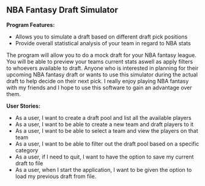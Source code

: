 ## NBA Fantasy Draft Simulator 

**Program Features:**
- Allows you to simulate a draft based on different draft pick positions 
- Provide overall statistical analysis of your team in regard to NBA stats 

The program will allow you to do a mock draft for your NBA fantasy league. You will be able to preview your teams current stats aswell as apply
filters to whoevers available to draft. Anyone who is interested in planning for their upcoming NBA fantasy draft or wants to use this simulator 
during the actual draft to help decide on their next pick. I really enjoy playing NBA fantasy with my friends and I hope to
use this software to gain an advantage over them. 

**User Stories:**
- As a user, I want to create a draft pool and list all the available players
- As a user, I want to be able to create a new team and draft players to it
- As a user, I want to be able to select a team and view the players on that team
- As a user, I want to be able to filter out the draft pool based on a specific category 
- As a user, if I need to quit, I want to have the option to save my current draft to file 
- As a user, when I start the application, I want to be given the option to load my previous draft from file.

